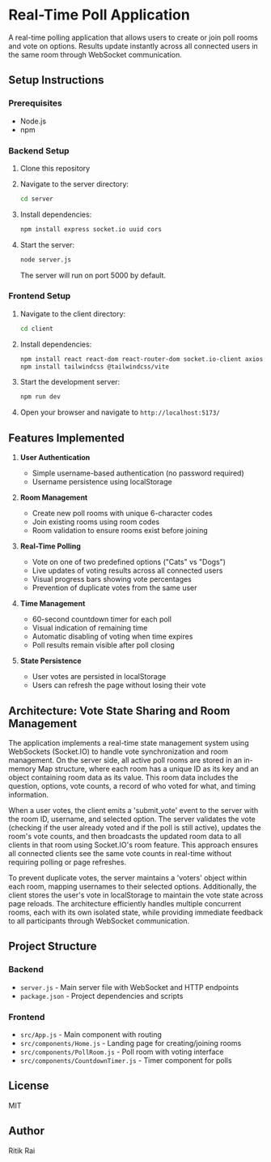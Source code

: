 # Real-Time Poll Application

A real-time polling application that allows users to create or join poll rooms and vote on options. Results update instantly across all connected users in the same room through WebSocket communication.

## Setup Instructions

### Prerequisites
- Node.js
- npm

### Backend Setup

1. Clone this repository

2. Navigate to the server directory:
   ```bash
   cd server
   ```

3. Install dependencies:
   ```bash
   npm install express socket.io uuid cors
   ```

4. Start the server:
   ```bash
   node server.js
   ```

   The server will run on port 5000 by default.

### Frontend Setup

1. Navigate to the client directory:
   ```bash
   cd client
   ```

2. Install dependencies:
   ```bash
   npm install react react-dom react-router-dom socket.io-client axios
   npm install tailwindcss @tailwindcss/vite
   ```

3. Start the development server:
   ```bash
   npm run dev
   ```

4. Open your browser and navigate to `http://localhost:5173/`

## Features Implemented

1. **User Authentication**
   - Simple username-based authentication (no password required)
   - Username persistence using localStorage

2. **Room Management**
   - Create new poll rooms with unique 6-character codes
   - Join existing rooms using room codes
   - Room validation to ensure rooms exist before joining

3. **Real-Time Polling**
   - Vote on one of two predefined options ("Cats" vs "Dogs")
   - Live updates of voting results across all connected users
   - Visual progress bars showing vote percentages
   - Prevention of duplicate votes from the same user

4. **Time Management**
   - 60-second countdown timer for each poll
   - Visual indication of remaining time
   - Automatic disabling of voting when time expires
   - Poll results remain visible after poll closing

5. **State Persistence**
   - User votes are persisted in localStorage
   - Users can refresh the page without losing their vote

## Architecture: Vote State Sharing and Room Management

The application implements a real-time state management system using WebSockets (Socket.IO) to handle vote synchronization and room management. On the server side, all active poll rooms are stored in an in-memory Map structure, where each room has a unique ID as its key and an object containing room data as its value. This room data includes the question, options, vote counts, a record of who voted for what, and timing information.

When a user votes, the client emits a 'submit_vote' event to the server with the room ID, username, and selected option. The server validates the vote (checking if the user already voted and if the poll is still active), updates the room's vote counts, and then broadcasts the updated room data to all clients in that room using Socket.IO's room feature. This approach ensures all connected clients see the same vote counts in real-time without requiring polling or page refreshes.

To prevent duplicate votes, the server maintains a 'voters' object within each room, mapping usernames to their selected options. Additionally, the client stores the user's vote in localStorage to maintain the vote state across page reloads. The architecture efficiently handles multiple concurrent rooms, each with its own isolated state, while providing immediate feedback to all participants through WebSocket communication.

## Project Structure

### Backend
- `server.js` - Main server file with WebSocket and HTTP endpoints
- `package.json` - Project dependencies and scripts

### Frontend
- `src/App.js` - Main component with routing
- `src/components/Home.js` - Landing page for creating/joining rooms
- `src/components/PollRoom.js` - Poll room with voting interface
- `src/components/CountdownTimer.js` - Timer component for polls

## License

MIT

## Author

Ritik Rai